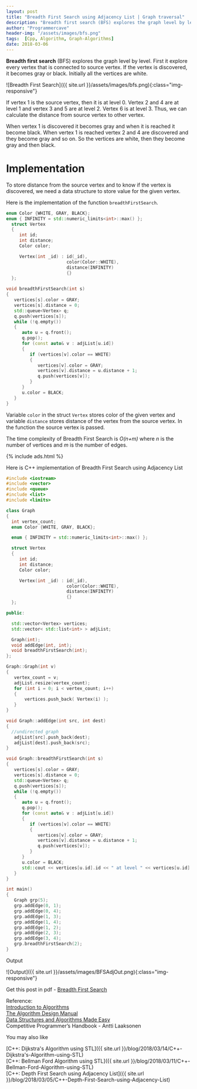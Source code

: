 ```yaml
---
layout: post
title: "Breadth First Search using Adjacency List | Graph traversal"
description: "Breadth first search (BFS) explores the graph level by level. First it explore every vertex that is connected to source vertex. If the vertex is discovered, it becomes gray or black. Initially all the vertices are white."
author: "Programmercave"
header-img: "/assets/images/bfs.png"
tags:  [Cpp, Algorithm, Graph-Algorithms]
date: 2018-03-06
---
```




**Breadth first search** (BFS) explores the graph level by level. First it explore every vertex that is connected to source vertex. If the vertex is discovered, it becomes gray or black. Initially all the vertices are white.

![Breadth First Search]({{ site.url }}/assets/images/bfs.png){:class="img-responsive"}

If vertex 1 is the source vertex, then it is at level 0. Vertex 2 and 4 are at level 1 and vertex 3 and 5 are at level 2. Vertex 6 is at level 3. Thus, we can calculate the distance from source vertex to other vertex.

When vertex 1 is discovered it becomes gray and when it is reached it become black. When vertex 1 is reached vertex 2 and 4 are discovered and they become gray and so on. So the vertices are white, then they become gray and then black.

<h1>Implementation</h1>

To store distance from the source vertex and to know if the vertex is discovered, we need a data structure to store value for the given vertex.

Here is the implementation of the function `breadthFirstSearch`.

```cpp
enum Color {WHITE, GRAY, BLACK};
enum { INFINITY = std::numeric_limits<int>::max() };
  struct Vertex
  {
     int id;
     int distance;
     Color color;

     Vertex(int _id) : id(_id),
                       color(Color::WHITE),
                       distance(INFINITY)
                       {}
  };

void breadthFirstSearch(int s)
{
   vertices[s].color = GRAY;
   vertices[s].distance = 0;
   std::queue<Vertex> q;
   q.push(vertices[s]);
   while (!q.empty())
   {
      auto u = q.front();
      q.pop();
      for (const auto& v : adjList[u.id])
      {
         if (vertices[v].color == WHITE)
         {
            vertices[v].color = GRAY;
            vertices[v].distance = u.distance + 1;
            q.push(vertices[v]);
         }
      }
      u.color = BLACK;
   }
}
```

Variable `color` in the struct `Vertex` stores color of the given vertex and variable `distance` stores distance of the vertex from the source vertex. In the function the source vertex is passed.

The time complexity of Breadth First Search is *O(n+m)* where *n* is the number of vertices and *m* is the number of edges.

{% include ads.html %}<br/>

Here is C++ implementation of Breadth First Search using Adjacency List

```cpp
#include <iostream>
#include <vector>
#include <queue>
#include <list>
#include <limits>

class Graph
{
  int vertex_count;
  enum Color {WHITE, GRAY, BLACK};

  enum { INFINITY = std::numeric_limits<int>::max() };

  struct Vertex
  {
     int id;
     int distance;
     Color color;

     Vertex(int _id) : id(_id),
                       color(Color::WHITE),
                       distance(INFINITY)
                       {}
  };

public:

  std::vector<Vertex> vertices;
  std::vector< std::list<int> > adjList;

  Graph(int);
  void addEdge(int, int);
  void breadthFirstSearch(int);
};

Graph::Graph(int v)
{
   vertex_count = v;
   adjList.resize(vertex_count);
   for (int i = 0; i < vertex_count; i++)
   {
       vertices.push_back( Vertex(i) );
   }
}

void Graph::addEdge(int src, int dest)
{
  //undirected graph
   adjList[src].push_back(dest);
   adjList[dest].push_back(src);
}

void Graph::breadthFirstSearch(int s)
{
   vertices[s].color = GRAY;
   vertices[s].distance = 0;
   std::queue<Vertex> q;
   q.push(vertices[s]);
   while (!q.empty())
   {
      auto u = q.front();
      q.pop();
      for (const auto& v : adjList[u.id])
      {
         if (vertices[v].color == WHITE)
         {
            vertices[v].color = GRAY;
            vertices[v].distance = u.distance + 1;
            q.push(vertices[v]);
         }
      }
      u.color = BLACK;
      std::cout << vertices[u.id].id << " at level " << vertices[u.id].distance <<'\n';
   }
}

int main()
{
   Graph grp(5);
   grp.addEdge(0, 1);
   grp.addEdge(0, 4);
   grp.addEdge(1, 3);
   grp.addEdge(1, 4);
   grp.addEdge(1, 2);
   grp.addEdge(2, 3);
   grp.addEdge(3, 4);
   grp.breadthFirstSearch(2);
}
```

Output

![Output]({{ site.url }}/assets/images/BFSAdjOut.png){:class="img-responsive"}

Get this post in pdf - [Breadth First Search](https://www.file-up.org/6qdpmefooxad)

Reference:<br/>
[Introduction to Algorithms](https://amzn.to/2OarGBs)<br/>
[The Algorithm Design Manual](https://amzn.to/2CH9h9Z)<br/>
[Data Structures and Algorithms Made Easy](https://amzn.to/2NLM0dd)<br/>
Competitive Programmer’s Handbook - Antti Laaksonen<br/>


 <input type="hidden" name="IL_IN_ARTICLE"> 
You may also like

[C++: Dijkstra's Algorithm using STL]({{ site.url }}/blog/2018/03/14/C++-Dijkstra's-Algorithm-using-STL)<br/>
[C++: Bellman Ford Algorithm using STL]({{ site.url }}/blog/2018/03/11/C++-Bellman-Ford-Algorithm-using-STL)<br/>
[C++: Depth First Search using Adjacency List]({{ site.url }}/blog/2018/03/05/C++-Depth-First-Search-using-Adjacency-List)<br/>

